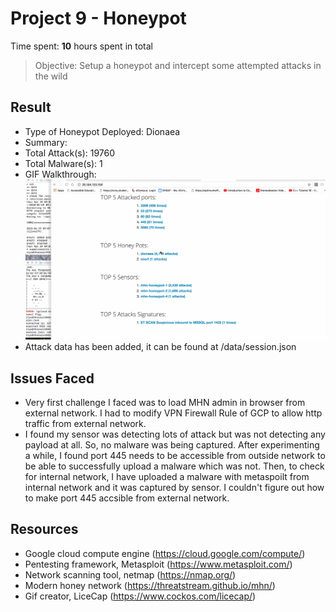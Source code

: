 
# Project 9 - Honeypot

Time spent: **10** hours spent in total

> Objective: Setup a honeypot and intercept some attempted attacks in the wild

## Result

- Type of Honeypot Deployed: Dionaea
- Summary:
- Total Attack(s): 19760
- Total Malware(s): 1
- GIF Walkthrough: ![Live Capture](https://github.com/riyadhhossain01/codepath/blob/master/week9/Honey%20Pot.gif)
- Attack data has been added, it can be found at /data/session.json
## Issues Faced

- Very first challenge I faced was to load MHN admin in browser from external network. I had to modify VPN Firewall Rule of GCP to allow http traffic from external network.
- I found my sensor was detecting lots of attack but was not detecting any payload at all. So, no malware was being captured. After experimenting a while, I found port 445 needs to be accessible from outside network to be able to successfully upload a malware which was not. Then, to check for internal network, I have uploaded a malware with metaspoilt from internal network and it was captured by sensor. I couldn't figure out how to make port 445 accsible from external network.

## Resources

- Google cloud compute engine (https://cloud.google.com/compute/)
- Pentesting framework, Metasploit (https://www.metasploit.com/)
- Network scanning tool, netmap (https://nmap.org/)
- Modern honey network (https://threatstream.github.io/mhn/)
- Gif creator, LiceCap (https://www.cockos.com/licecap/)
